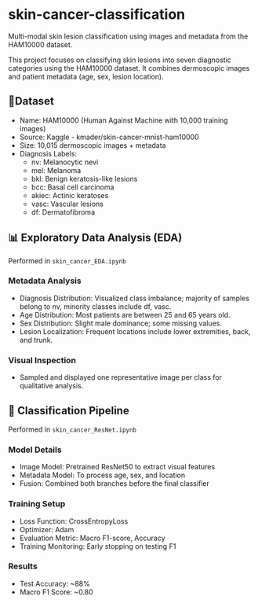 # skin-cancer-classification
Multi-modal skin lesion classification using images and metadata from the HAM10000 dataset.

This project focuses on classifying skin lesions into seven diagnostic categories using the HAM10000 dataset. It combines dermoscopic images and patient metadata (age, sex, lesion location).

## 🔹Dataset
* Name: HAM10000 (Human Against Machine with 10,000 training images)
* Source: Kaggle - kmader/skin-cancer-mnist-ham10000
* Size: 10,015 dermoscopic images + metadata
* Diagnosis Labels:
   * nv: Melanocytic nevi
   * mel: Melanoma
   * bkl: Benign keratosis-like lesions
   * bcc: Basal cell carcinoma
   * akiec: Actinic keratoses
   * vasc: Vascular lesions
   * df: Dermatofibroma

 ## 📊 Exploratory Data Analysis (EDA)
 Performed in `skin_cancer_EDA.ipynb`
 ### Metadata Analysis
 * Diagnosis Distribution: Visualized class imbalance; majority of samples belong to nv, minority classes include df, vasc.
 * Age Distribution: Most patients are between 25 and 65 years old.
 * Sex Distribution: Slight male dominance; some missing values.
 * Lesion Localization: Frequent locations include lower extremities, back, and trunk.
 ### Visual Inspection
 * Sampled and displayed one representative image per class for qualitative analysis.

## 🔧 Classification Pipeline
Performed in `skin_cancer_ResNet.ipynb`
### Model Details
* Image Model: Pretrained ResNet50 to extract visual features
* Metadata Model: To process age, sex, and location
* Fusion: Combined both branches before the final classifier

### Training Setup
* Loss Function: CrossEntropyLoss
* Optimizer: Adam
* Evaluation Metric: Macro F1-score, Accuracy
* Training Monitoring: Early stopping on testing F1

### Results
* Test Accuracy: ~88%
* Macro F1 Score: ~0.80

